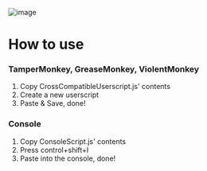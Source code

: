 ![image](https://github.com/GogleSiteBank/Youtube2Invidious/assets/125816677/76771a8e-482c-4c59-8d11-b85a730fc686)
# How to use
<h3>TamperMonkey, GreaseMonkey, ViolentMonkey</h3>
<ol>
<li type=1>Copy CrossCompatibleUserscript.js' contents</li>
<li type=1>Create a new userscript</li>
<li type=1>Paste & Save, done!</li>
</ol>
<h3>Console</h3>
<ol>
<li type=1>Copy ConsoleScript.js' contents</li>
<li type=1>Press control+shift+I</li>
<li type=1>Paste into the console, done!</li>
</ol>
